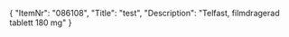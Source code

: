 {
  "ItemNr": "086108",
  "Title": "test",
  "Description": "Telfast, filmdragerad tablett 180 mg"
}
